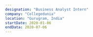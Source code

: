 ```yaml
---
designation: "Business Analyst Intern"
company: "Collegedunia"
location: "Gurugram, India"
startDate: 2020-01-06
endData: 2020-07-06
---
```

